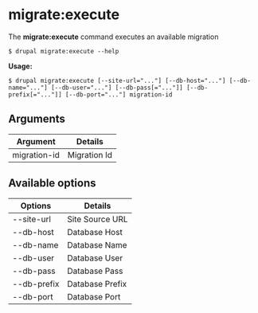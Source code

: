 # migrate:execute
The **migrate:execute** command executes an available migration

```
$ drupal migrate:execute --help
```
**Usage:**
```
$ drupal migrate:execute [--site-url="..."] [--db-host="..."] [--db-name="..."] [--db-user="..."] [--db-pass[="..."]] [--db-prefix[="..."]] [--db-port="..."] migration-id
```
## Arguments
Argument | Details
------------ |-------------
migration-id   |       Migration Id

## Available options
Options | Details
------------ |-------------
--site-url   |         Site Source URL
--db-host    |         Database Host
--db-name    |         Database Name
--db-user    |         Database User
--db-pass    |         Database Pass
--db-prefix  |         Database Prefix
--db-port    |         Database Port
